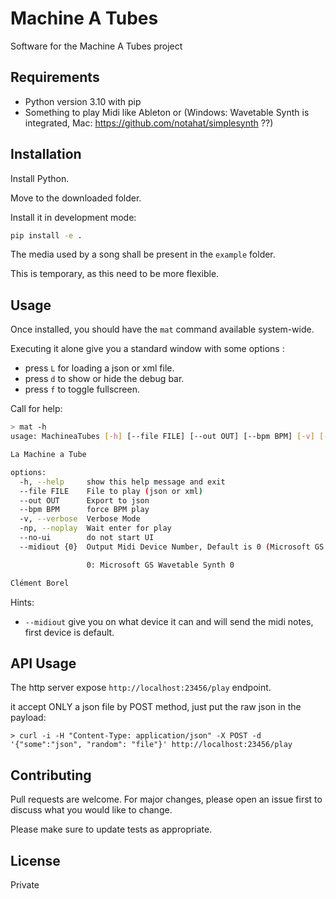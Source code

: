 # Machine A Tubes

Software for the Machine A Tubes project


## Requirements

- Python version 3.10 with pip
- Something to play Midi like Ableton or (Windows: Wavetable Synth is integrated, Mac: https://github.com/notahat/simplesynth ??)

## Installation

Install Python.

Move to the downloaded folder.

Install it in development mode:

```bash
pip install -e .
```

The media used by a song shall be present in the `example` folder.

This is temporary, as this need to be more flexible.

## Usage

Once installed, you should have the `mat` command available system-wide.

Executing it alone give you a standard window with some options :

- press `L` for loading a json or xml file.
- press `d` to show or hide the debug bar.
- press `f` to toggle fullscreen.

Call for help:

```bash
> mat -h
usage: MachineaTubes [-h] [--file FILE] [--out OUT] [--bpm BPM] [-v] [-np] [--no-ui] [--midiout {0}]

La Machine a Tube

options:
  -h, --help     show this help message and exit
  --file FILE    File to play (json or xml)
  --out OUT      Export to json
  --bpm BPM      force BPM play
  -v, --verbose  Verbose Mode
  -np, --noplay  Wait enter for play
  --no-ui        do not start UI
  --midiout {0}  Output Midi Device Number, Default is 0 (Microsoft GS Wavetable Synth 0)

                 0: Microsoft GS Wavetable Synth 0

Clément Borel
```

Hints:

- `--midiout` give you on what device it can and will send the midi notes, first device is default.

## API Usage

The http server expose `http://localhost:23456/play` endpoint.

it accept ONLY a json file by POST method, just put the raw json in the payload:

`> curl -i -H "Content-Type: application/json" -X POST -d '{"some":"json", "random": "file"}' http://localhost:23456/play`

## Contributing

Pull requests are welcome. For major changes, please open an issue first
to discuss what you would like to change.

Please make sure to update tests as appropriate.

## License

Private